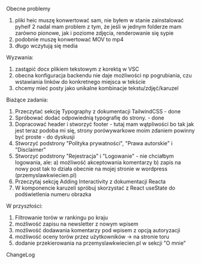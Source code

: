 Obecne problemy

1. pliki heic muszę konwertować sam, nie byłem w stanie zainstalować pyheif
2  nadal mam problem z tym, że jeśli w jednym folderze mam zarówno pionowe, jak i poziome zdjęcia, renderowanie się sypie
3. podobnie muszę konwertować MOV to mp4 
4. długo wczytują się media

Wyzwania:

1. zastąpić docx plikiem tekstowym z korektą w VSC
2. obecna konfiguracja backendu nie daje możliwości np pogrubiania, czu wstawiania linków do konkretnego miejsca w tekście
3. chcemy mieć posty jako unikalne kombinacje tekstu/zdjęć/karuzel


Biażące zadania:

1. Przeczytać sekcję Typography z dokumentacji TailwindCSS - done
2. Spróbować dodać odpowiednią typografię do strony. - done
3. Dopracować header i stworzyć footer - tutaj mam wątpliwości bo tak jak jest teraz podoba mi się, strony porówywarkowe moim zdaniem powinny być proste - do dyskusji
4. Stworzyć podstrony "Polityka prywatności", "Prawa autorskie" i "Disclaimer"
5. Stworzyć podstrony "Rejestracja" i "Logowanie" - nie chciałbym logowania, ale:
    a) możliwość akceptowania komentarzy 
    b) zapis na nowy post
    tak to działa obecnie na mojej stronie w wordpress (przemyslawkwiecien.pl)
6. Przeczytaj sekcję Adding Interactivity z dokumentacji Reacta
7. W komponencie karuzeli spróbuj skorzystać z React useState do podświetlenia numeru obrazka



W przyszłości:

1. Filtrowanie torów w rankingu po kraju
2. możliwość zapisu na newsletter z nowym wpisem
3. możliwość dodawania komentarzy pod wpisem z opcją autoryzacji
4. możliwość oceny torów przez użytkowników -> na stronie toru
6. dodanie przekierowania na przemyslawkwiecien.pl w sekcji "O mnie"




ChangeLog